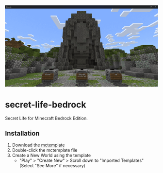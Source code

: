 ![Secret Life](/secret-life-bedrock.png)

# secret-life-bedrock
Secret Life for Minecraft Bedrock Edition.

## Installation
1. Download the [mctemplate](https://github.com/kirbycope/secret-life-bedrock/raw/main/secret-life-bedrock.mctemplate)
1. Double-click the mctemplate file
1. Create a New World using the template
    - "Play" > "Create New"  > Scroll down to "Imported Templates" (Select "See More" if necessary)
